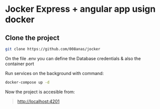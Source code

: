 # Jocker Express + angular app usign docker

## Clone the project

```bash
git clone https://github.com/008anas/jocker
```

On the file .env you can define the Database credentials & also the container port

Run services on the background with command:

```bash
docker-compose up -d
```

Now the project is accesible from:

> [http://localhost:4201](http://localhost:4201)